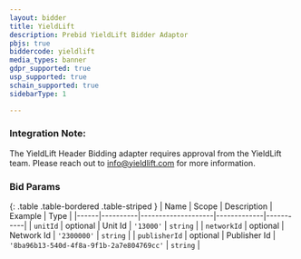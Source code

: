 ```yaml
---
layout: bidder
title: YieldLift
description: Prebid YieldLift Bidder Adaptor
pbjs: true
biddercode: yieldlift
media_types: banner
gdpr_supported: true
usp_supported: true
schain_supported: true
sidebarType: 1

---
```


### Integration Note:

The YieldLift Header Bidding adapter requires approval from the YieldLift team. Please reach out to  <info@yieldlift.com> for more information.


### Bid Params

{: .table .table-bordered .table-striped }
| Name | Scope    | Description        | Example     | Type      |
|------|----------|--------------------|-------------|-----------|
| `unitId` | optional | Unit Id | `'13000'` | `string`  |
| `networkId` | optional | Network Id       | `'2300000'`     | `string` |
| `publisherId` | optional | Publisher Id       | `'8ba96b13-540d-4f8a-9f1b-2a7e804769cc'`     | `string` |
